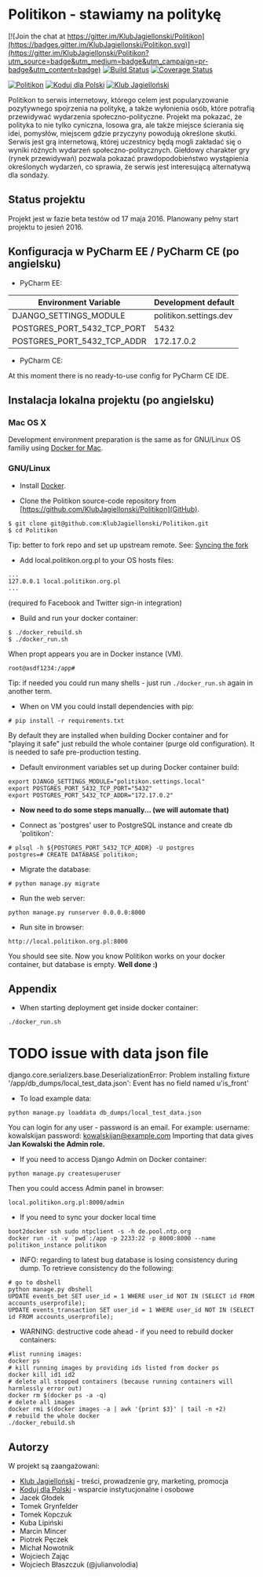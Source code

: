 # Politikon - stawiamy na politykę

[![Join the chat at https://gitter.im/KlubJagiellonski/Politikon](https://badges.gitter.im/KlubJagiellonski/Politikon.svg)](https://gitter.im/KlubJagiellonski/Politikon?utm_source=badge&utm_medium=badge&utm_campaign=pr-badge&utm_content=badge)
[![Build Status](https://travis-ci.org/KlubJagiellonski/Politikon.svg?branch=master)](https://travis-ci.org/KlubJagiellonski/Politikon)
[![Coverage Status](https://coveralls.io/repos/github/KlubJagiellonski/Politikon/badge.svg?branch=master)](https://coveralls.io/github/KlubJagiellonski/Politikon?branch=master)

[<img alt="Politikon" src="https://politik.s3.amazonaws.com/img/00logo-politikon.png">](https://www.politikon.org.pl)
[<img alt="Koduj dla Polski" src="http://kodujdlapolski.pl/wp-content/themes/kdp/images/logo.png">](http://kodujdlapolski.pl/)
[<img alt="Klub Jagielloński" src="http://kj.org.pl/wp-content/themes/klub-jagiellonski/assets/css/../img/klub-jagiellonski.png">](http://kj.org.pl/)

Politikon to serwis internetowy, którego celem jest popularyzowanie pozytywnego spojrzenia na politykę, a także wyłonienia osób, które potrafią przewidywać wydarzenia społeczno-polityczne. Projekt ma pokazać, że polityka to nie tylko cyniczna, losowa gra, ale także miejsce ścierania się idei, pomysłów, miejscem gdzie przyczyny powodują określone skutki. Serwis jest grą internetową, której uczestnicy będą mogli zakładać się o wyniki różnych wydarzeń społeczno-politycznych. Giełdowy charakter gry (rynek przewidywań) pozwala pokazać prawdopodobieństwo wystąpienia określonych wydarzeń, co sprawia, że serwis jest interesującą alternatywą dla sondaży.

## Status projektu

Projekt jest w fazie beta testów od 17 maja 2016. Planowany pełny start projektu to jesień 2016.

## Konfiguracja w PyCharm EE / PyCharm CE (po angielsku)

* PyCharm EE:

Environment Variable | Development default
--- | ---
DJANGO_SETTINGS_MODULE | politikon.settings.dev
POSTGRES_PORT_5432_TCP_PORT | 5432
POSTGRES_PORT_5432_TCP_ADDR | 172.17.0.2

* PyCharm CE:

At this moment there is no ready-to-use config for PyCharm CE IDE.

## Instalacja lokalna projektu (po angielsku)

### Mac OS X

Development environment preparation is the same as for GNU/Linux OS familiy
using [Docker for Mac](https://docs.docker.com/engine/installation/mac/).

### GNU/Linux

* Install [Docker](https://docs.docker.com/).

* Clone the Politikon source-code repository from [https://github.com/KlubJagiellonski/Politikon](GitHub).
```
$ git clone git@github.com:KlubJagiellonski/Politikon.git
$ cd Politikon
```

Tip: better to fork repo and set up upstream remote.
See: [Syncing the fork](https://help.github.com/articles/syncing-a-fork/)

* Add local.politikon.org.pl to your OS hosts files:
```
...
127.0.0.1 local.politikon.org.pl
...
```
(required fo Facebook and Twitter sign-in integration)

* Build and run your docker container:
```
$ ./docker_rebuild.sh
$ ./docker_run.sh
```

When propt appears you are in Docker instance (VM).
```
root@asdf1234:/app#
```

Tip: if needed you could run many shells - just run `./docker_run.sh` again in another term.

* When on VM you could install dependencies with pip:
```
# pip install -r requirements.txt
```

By default they are installed when building Docker container and for "playing it safe" just rebuild the whole
container (purge old configuration). It is needed to safe pre-production testing.

* Default environment variables set up during Docker container build:
```
export DJANGO_SETTINGS_MODULE="politikon.settings.local"
export POSTGRES_PORT_5432_TCP_PORT="5432"
export POSTGRES_PORT_5432_TCP_ADDR="172.17.0.2"
```

* **Now need to do some steps manually... (we will automate that)**

* Connect as 'postgres' user to PostgreSQL instance and create db 'politikon':
```
# plsql -h ${POSTGRES_PORT_5432_TCP_ADDR} -U postgres
postgres=# CREATE DATABASE politikon;
```

* Migrate the database:
```
# python manage.py migrate
```

* Run the web server:
```
python manage.py runserver 0.0.0.0:8000
```

* Run site in browser:
```
http://local.politikon.org.pl:8000
```

You should see site.
Now you know Politikon works on your docker container, but database is empty.
**Well done :)**

## Appendix

* When starting deployment get inside docker container:
```
./docker_run.sh
```

# TODO issue with data json file
django.core.serializers.base.DeserializationError: Problem installing fixture '/app/db_dumps/local_test_data.json': Event has no field named u'is_front'

* To load example data:
```
python manage.py loaddata db_dumps/local_test_data.json
```

You can login for any user - password is an email.
For example:
 username: kowalskijan
 password: kowalskijan@example.com
Importing that data gives **Jan Kowalski the Admin role.**

* If you need to access Django Admin on Docker container:
```
python manage.py createsuperuser
```

Then you could access Admin panel in browser:
```
local.politikon.org.pl:8000/admin
```

* If you need to sync your docker local time
```
boot2docker ssh sudo ntpclient -s -h de.pool.ntp.org
docker run -it -v `pwd`:/app -p 2233:22 -p 8000:8000 --name politikon_instance politikon
```

* INFO: regarding to latest bug database is losing consistency during dump. To retrieve consistency do the following:
```
# go to dbshell
python manage.py dbshell
UPDATE events_bet SET user_id = 1 WHERE user_id NOT IN (SELECT id FROM accounts_userprofile);
UPDATE events_transaction SET user_id = 1 WHERE user_id NOT IN (SELECT id FROM accounts_userprofile);
```

* WARNING: destructive code ahead - if you need to rebuild docker containers:
```
#list running images:
docker ps
# kill running images by providing ids listed from docker ps
docker kill id1 id2
# delete all stopped containers (because running containers will harmlessly error out)
docker rm $(docker ps -a -q)
# delete all images
docker rmi $(docker images -a | awk '{print $3}' | tail -n +2)
# rebuild the whole docker
./docker_rebuild.sh
```

## Autorzy

W projekt są zaangażowani:
* [Klub Jagielloński](http://www.kj.org.pl) - treści, prowadzenie gry, marketing, promocja
* [Koduj dla Polski](http://www.kodujdlapolski.pl) - wsparcie instytucjonalne i osobowe
* Jacek Głodek
* Tomek Grynfelder
* Tomek Kopczuk
* Kuba Lipiński
* Marcin Mincer
* Piotrek Pęczek
* Michał Nowotnik
* Wojciech Zając
* Wojciech Błaszczuk (@julianvolodia)
